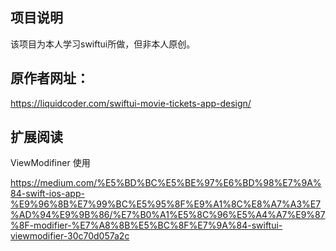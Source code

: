 ## 项目说明
该项目为本人学习swiftui所做，但非本人原创。

## 原作者网址：
https://liquidcoder.com/swiftui-movie-tickets-app-design/

## 扩展阅读

ViewModifiner 使用

https://medium.com/%E5%BD%BC%E5%BE%97%E6%BD%98%E7%9A%84-swift-ios-app-%E9%96%8B%E7%99%BC%E5%95%8F%E9%A1%8C%E8%A7%A3%E7%AD%94%E9%9B%86/%E7%B0%A1%E5%8C%96%E5%A4%A7%E9%87%8F-modifier-%E7%A8%8B%E5%BC%8F%E7%9A%84-swiftui-viewmodifier-30c70d057a2c

